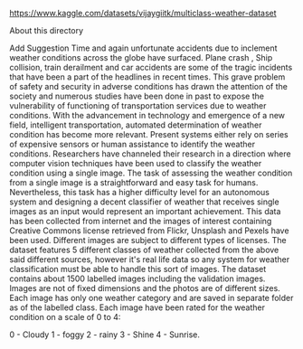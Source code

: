 https://www.kaggle.com/datasets/vijaygiitk/multiclass-weather-dataset

About this directory

Add Suggestion
Time and again unfortunate accidents due to inclement weather conditions across the globe have surfaced. Plane crash , Ship collision, train derailment and car accidents are some of the tragic incidents that have been a part of the headlines in recent times. This grave problem of safety and security in adverse conditions has drawn the attention of the society and numerous studies have been done in past to expose the vulnerability of functioning of transportation services due to weather conditions.
With the advancement in technology and emergence of a new field, intelligent transportation, automated determination of weather condition has become more relevant. Present systems either rely on series of expensive sensors or human assistance to identify the weather conditions. Researchers have channeled their research in a direction where computer vision techniques have been used to classify the weather condition using a single image.
The task of assessing the weather condition from a single image is a straightforward and easy task for humans. Nevertheless, this task has a higher difficulty level for an autonomous system and designing a decent classifier of weather that receives single images as an input would represent an important achievement.
This data has been collected from internet and the images of interest containing Creative Commons license retrieved from Flickr, Unsplash and Pexels have been used. Different images are subject to different types of licenses.
The dataset features 5 different classes of weather collected from the above said different sources, however it's real life data so any system for weather classification must be able to handle this sort of images. The dataset contains about 1500 labelled images including the validation images. Images are not of fixed dimensions and the photos are of different sizes. Each image has only one weather category and are saved in separate folder as of the labelled class.
Each image have been rated for the weather condition on a scale of 0 to 4:

0 - Cloudy
1 - foggy
2 - rainy
3 - Shine
4 - Sunrise.